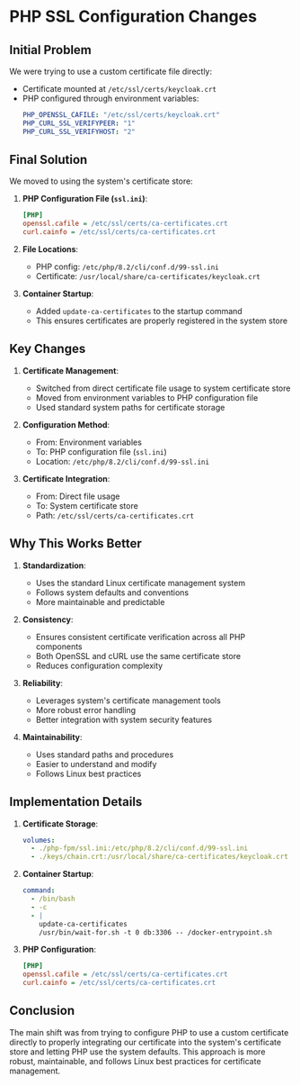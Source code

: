 # PHP SSL Configuration Changes

## Initial Problem

We were trying to use a custom certificate file directly:
- Certificate mounted at `/etc/ssl/certs/keycloak.crt`
- PHP configured through environment variables:
  ```yaml
  PHP_OPENSSL_CAFILE: "/etc/ssl/certs/keycloak.crt"
  PHP_CURL_SSL_VERIFYPEER: "1"
  PHP_CURL_SSL_VERIFYHOST: "2"
  ```

## Final Solution

We moved to using the system's certificate store:

1. **PHP Configuration File (`ssl.ini`)**:
   ```ini
   [PHP]
   openssl.cafile = /etc/ssl/certs/ca-certificates.crt
   curl.cainfo = /etc/ssl/certs/ca-certificates.crt
   ```

2. **File Locations**:
   - PHP config: `/etc/php/8.2/cli/conf.d/99-ssl.ini`
   - Certificate: `/usr/local/share/ca-certificates/keycloak.crt`

3. **Container Startup**:
   - Added `update-ca-certificates` to the startup command
   - This ensures certificates are properly registered in the system store

## Key Changes

1. **Certificate Management**:
   - Switched from direct certificate file usage to system certificate store
   - Moved from environment variables to PHP configuration file
   - Used standard system paths for certificate storage

2. **Configuration Method**:
   - From: Environment variables
   - To: PHP configuration file (`ssl.ini`)
   - Location: `/etc/php/8.2/cli/conf.d/99-ssl.ini`

3. **Certificate Integration**:
   - From: Direct file usage
   - To: System certificate store
   - Path: `/etc/ssl/certs/ca-certificates.crt`

## Why This Works Better

1. **Standardization**:
   - Uses the standard Linux certificate management system
   - Follows system defaults and conventions
   - More maintainable and predictable

2. **Consistency**:
   - Ensures consistent certificate verification across all PHP components
   - Both OpenSSL and cURL use the same certificate store
   - Reduces configuration complexity

3. **Reliability**:
   - Leverages system's certificate management tools
   - More robust error handling
   - Better integration with system security features

4. **Maintainability**:
   - Uses standard paths and procedures
   - Easier to understand and modify
   - Follows Linux best practices

## Implementation Details

1. **Certificate Storage**:
   ```yaml
   volumes:
     - ./php-fpm/ssl.ini:/etc/php/8.2/cli/conf.d/99-ssl.ini
     - ./keys/chain.crt:/usr/local/share/ca-certificates/keycloak.crt
   ```

2. **Container Startup**:
   ```yaml
   command:
     - /bin/bash
     - -c
     - |
       update-ca-certificates
       /usr/bin/wait-for.sh -t 0 db:3306 -- /docker-entrypoint.sh
   ```

3. **PHP Configuration**:
   ```ini
   [PHP]
   openssl.cafile = /etc/ssl/certs/ca-certificates.crt
   curl.cainfo = /etc/ssl/certs/ca-certificates.crt
   ```

## Conclusion

The main shift was from trying to configure PHP to use a custom certificate directly to properly integrating our certificate into the system's certificate store and letting PHP use the system defaults. This approach is more robust, maintainable, and follows Linux best practices for certificate management. 